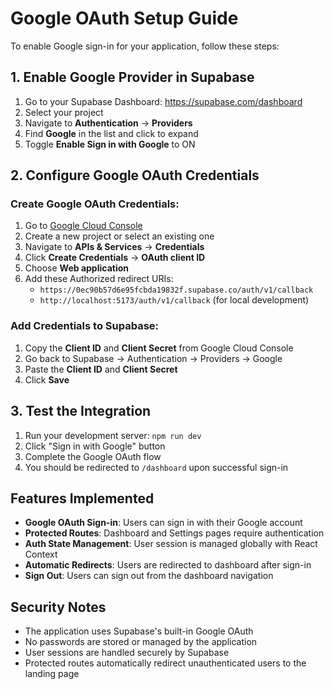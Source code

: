 # Google OAuth Setup Guide

To enable Google sign-in for your application, follow these steps:

## 1. Enable Google Provider in Supabase

1. Go to your Supabase Dashboard: https://supabase.com/dashboard
2. Select your project
3. Navigate to **Authentication** → **Providers**
4. Find **Google** in the list and click to expand
5. Toggle **Enable Sign in with Google** to ON

## 2. Configure Google OAuth Credentials

### Create Google OAuth Credentials:

1. Go to [Google Cloud Console](https://console.cloud.google.com/)
2. Create a new project or select an existing one
3. Navigate to **APIs & Services** → **Credentials**
4. Click **Create Credentials** → **OAuth client ID**
5. Choose **Web application**
6. Add these Authorized redirect URIs:
   - `https://0ec90b57d6e95fcbda19832f.supabase.co/auth/v1/callback`
   - `http://localhost:5173/auth/v1/callback` (for local development)

### Add Credentials to Supabase:

1. Copy the **Client ID** and **Client Secret** from Google Cloud Console
2. Go back to Supabase → Authentication → Providers → Google
3. Paste the **Client ID** and **Client Secret**
4. Click **Save**

## 3. Test the Integration

1. Run your development server: `npm run dev`
2. Click "Sign in with Google" button
3. Complete the Google OAuth flow
4. You should be redirected to `/dashboard` upon successful sign-in

## Features Implemented

- **Google OAuth Sign-in**: Users can sign in with their Google account
- **Protected Routes**: Dashboard and Settings pages require authentication
- **Auth State Management**: User session is managed globally with React Context
- **Automatic Redirects**: Users are redirected to dashboard after sign-in
- **Sign Out**: Users can sign out from the dashboard navigation

## Security Notes

- The application uses Supabase's built-in Google OAuth
- No passwords are stored or managed by the application
- User sessions are handled securely by Supabase
- Protected routes automatically redirect unauthenticated users to the landing page
